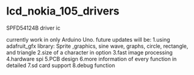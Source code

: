 # lcd_nokia_105_drivers
SPFD54124B driver ic

currently work in only Arduino Uno.
future updates will be:
1.using adafruit_gfx library: Sprite ,graphics, sine wave, graphs, circle, rectangle, and triangle
2.size of a character in option
3.fast image processing
4.hardware spi
5.PCB design
6.more information of every function in detailed
7.sd card support
8.debug function